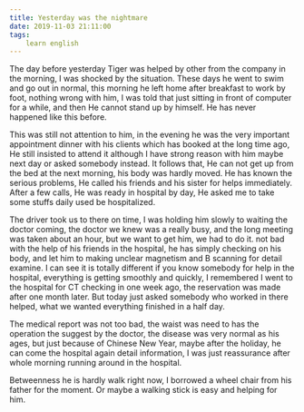 ```yaml
---
title: Yesterday was the nightmare
date: 2019-11-03 21:11:00
tags:
    learn english
---
```

The day before yesterday Tiger was helped by other
from the company in the morning, I was shocked by the situation. These days he
went to swim and go out in normal, this morning he left home after breakfast to
work by foot, nothing wrong with him, I was told that just sitting in front of
computer for a while, and then He cannot stand up by himself. He has never
happened like this before. 

This was still not attention to him, in the evening he
was the very important appointment dinner with his clients which has booked at
the long time ago, He still insisted to attend it although I have strong reason
with him maybe next day or asked somebody instead. It follows that, He can not
get up from the bed at the next morning, his body was hardly moved. He has
known the serious problems, He called his friends and his sister for helps
immediately. After a few calls, He was ready in hospital by day, He asked me to
take some stuffs daily used be hospitalized.

The driver took us to there on time, I was holding him
slowly to waiting the doctor coming, the doctor we knew was a really busy, and
the long meeting was taken about an hour, but we want to get him, we had to do
it. not bad with the help of his friends in the hospital, he has simply
checking on his body, and let him to making unclear magnetism and B scanning for
detail examine. I can see it is totally different if you know somebody for help
in the hospital, everything is getting smoothly and quickly, I remembered I went
to the hospital for CT checking in one week ago, the reservation was made after
one month later. But today just asked somebody who worked in there helped, what
we wanted everything finished in a half day.

The medical report was not too bad, the waist was need
to has the operation the suggest by the doctor, the disease was very normal as
his ages, but just because of Chinese New Year, maybe after the holiday, he can
come the hospital again detail information, I was just reassurance after whole morning
running around in the hospital. 

Betweenness he is hardly walk right now, I borrowed a wheel
chair from his father for the moment. Or maybe a walking stick is easy and
helping for him. 